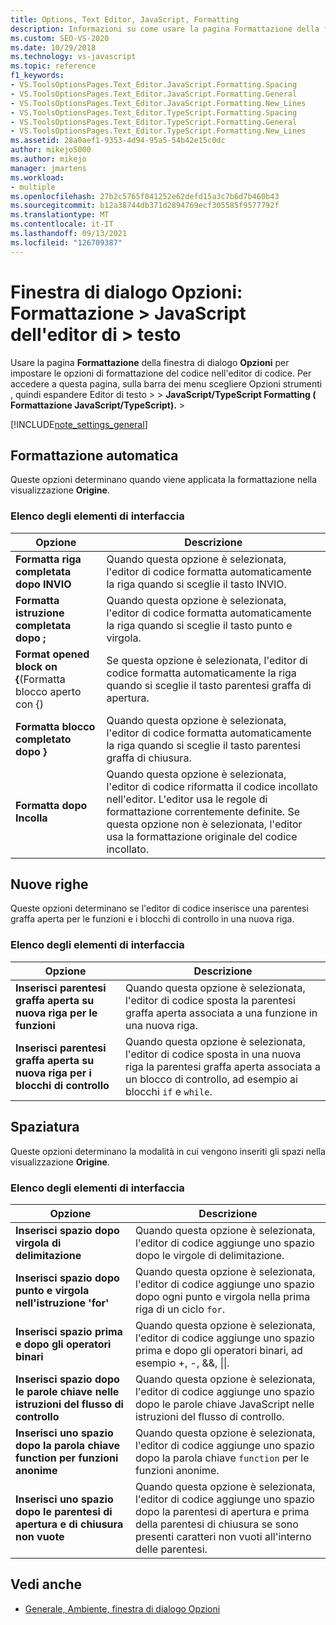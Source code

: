 ```yaml
---
title: Options, Text Editor, JavaScript, Formatting
description: Informazioni su come usare la pagina Formattazione della finestra di dialogo Opzioni per impostare le opzioni per la formattazione del codice nell'editor di codice.
ms.custom: SEO-VS-2020
ms.date: 10/29/2018
ms.technology: vs-javascript
ms.topic: reference
f1_keywords:
- VS.ToolsOptionsPages.Text_Editor.JavaScript.Formatting.Spacing
- VS.ToolsOptionsPages.Text_Editor.JavaScript.Formatting.General
- VS.ToolsOptionsPages.Text_Editor.JavaScript.Formatting.New_Lines
- VS.ToolsOptionsPages.Text_Editor.TypeScript.Formatting.Spacing
- VS.ToolsOptionsPages.Text_Editor.TypeScript.Formatting.General
- VS.ToolsOptionsPages.Text_Editor.TypeScript.Formatting.New_Lines
ms.assetid: 28a0aef1-9353-4d94-95a5-54b42e15c0dc
author: mikejo5000
ms.author: mikejo
manager: jmartens
ms.workload:
- multiple
ms.openlocfilehash: 27b2c5765f041252e62defd15a3c7b6d7b460b43
ms.sourcegitcommit: b12a38744db371d2894769ecf305585f9577792f
ms.translationtype: MT
ms.contentlocale: it-IT
ms.lasthandoff: 09/13/2021
ms.locfileid: "126709387"
---
```

# <a name="options-dialog-box-text-editor--javascript--formatting"></a>Finestra di dialogo Opzioni: Formattazione \> JavaScript dell'editor di \> testo

Usare la pagina **Formattazione** della finestra di dialogo **Opzioni** per impostare le opzioni di formattazione del codice nell'editor di codice. Per accedere a questa pagina, sulla barra dei menu scegliere Opzioni strumenti , quindi espandere Editor di testo  >     >  **JavaScript/TypeScript Formatting ( Formattazione JavaScript/TypeScript).**  >  

[!INCLUDE[note_settings_general](../../data-tools/includes/note_settings_general_md.md)]

## <a name="automatic-formatting"></a>Formattazione automatica

Queste opzioni determinano quando viene applicata la formattazione nella visualizzazione **Origine**.

### <a name="uielement-list"></a>Elenco degli elementi di interfaccia

|Opzione|Descrizione|
|------------|-----------------|
|**Formatta riga completata dopo INVIO**|Quando questa opzione è selezionata, l'editor di codice formatta automaticamente la riga quando si sceglie il tasto INVIO.|
|**Formatta istruzione completata dopo ;**|Quando questa opzione è selezionata, l'editor di codice formatta automaticamente la riga quando si sceglie il tasto punto e virgola.|
|**Format opened block on {**(Formatta blocco aperto con {)|Se questa opzione è selezionata, l'editor di codice formatta automaticamente la riga quando si sceglie il tasto parentesi graffa di apertura.|
|**Formatta blocco completato dopo }**|Quando questa opzione è selezionata, l'editor di codice formatta automaticamente la riga quando si sceglie il tasto parentesi graffa di chiusura.|
|**Formatta dopo Incolla**|Quando questa opzione è selezionata, l'editor di codice riformatta il codice incollato nell'editor. L'editor usa le regole di formattazione correntemente definite. Se questa opzione non è selezionata, l'editor usa la formattazione originale del codice incollato.|

## <a name="new-lines"></a>Nuove righe

Queste opzioni determinano se l'editor di codice inserisce una parentesi graffa aperta per le funzioni e i blocchi di controllo in una nuova riga.

### <a name="uielement-list"></a>Elenco degli elementi di interfaccia

|Opzione|Descrizione|
|------------|-----------------|
|**Inserisci parentesi graffa aperta su nuova riga per le funzioni**|Quando questa opzione è selezionata, l'editor di codice sposta la parentesi graffa aperta associata a una funzione in una nuova riga.|
|**Inserisci parentesi graffa aperta su nuova riga per i blocchi di controllo**|Quando questa opzione è selezionata, l'editor di codice sposta in una nuova riga la parentesi graffa aperta associata a un blocco di controllo, ad esempio ai blocchi `if` e `while`.|

## <a name="spacing"></a>Spaziatura

Queste opzioni determinano la modalità in cui vengono inseriti gli spazi nella visualizzazione **Origine**.

### <a name="uielement-list"></a>Elenco degli elementi di interfaccia

|Opzione|Descrizione|
|------------|-----------------|
|**Inserisci spazio dopo virgola di delimitazione**|Quando questa opzione è selezionata, l'editor di codice aggiunge uno spazio dopo le virgole di delimitazione.|
|**Inserisci spazio dopo punto e virgola nell'istruzione 'for'**|Quando questa opzione è selezionata, l'editor di codice aggiunge uno spazio dopo ogni punto e virgola nella prima riga di un ciclo `for`.|
|**Inserisci spazio prima e dopo gli operatori binari**|Quando questa opzione è selezionata, l'editor di codice aggiunge uno spazio prima e dopo gli operatori binari, ad esempio +, -, &&, &#124;&#124;.|
|**Inserisci spazio dopo le parole chiave nelle istruzioni del flusso di controllo**|Quando questa opzione è selezionata, l'editor di codice aggiunge uno spazio dopo le parole chiave JavaScript nelle istruzioni del flusso di controllo.|
|**Inserisci uno spazio dopo la parola chiave function per funzioni anonime**|Quando questa opzione è selezionata, l'editor di codice aggiunge uno spazio dopo la parola chiave `function` per le funzioni anonime.|
|**Inserisci uno spazio dopo le parentesi di apertura e di chiusura non vuote**|Quando questa opzione è selezionata, l'editor di codice aggiunge uno spazio dopo la parentesi di apertura e prima della parentesi di chiusura se sono presenti caratteri non vuoti all'interno delle parentesi.|

## <a name="see-also"></a>Vedi anche

- [Generale, Ambiente, finestra di dialogo Opzioni](../../ide/reference/general-environment-options-dialog-box.md)
